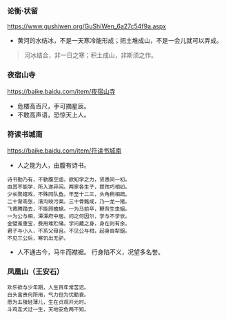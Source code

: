 ### 论衡·状留
https://www.gushiwen.org/GuShiWen_6a27c54f9a.aspx
- 黄河的水结冰，不是一天寒冷能形成；把土堆成山，不是一会儿就可以弄成。
>河冰结合，非一日之寒；积土成山，非斯须之作。

### 夜宿山寺
https://baike.baidu.com/item/夜宿山寺
- 危楼高百尺，手可摘星辰。
- 不敢高声语，恐惊天上人。
### 符读书城南
https://baike.baidu.com/item/符读书城南
- 人之能为人，由腹有诗书。
```
诗书勤乃有，不勤腹空虚。欲知学之力，贤愚同一初。
由其不能学，所入遂异闾。两家各生子，提孩巧相如。
少长聚嬉戏，不殊同队鱼。年至十二三，头角稍相疏。
二十渐乖张，清沟映污渠。三十骨骼成，乃一龙一猪。
飞黄腾踏去，不能顾蟾蜍。一为马前卒，鞭背生虫蛆。
一为公与相，潭潭府中居。问之何因尔，学与不学欤。
金璧虽重宝，费用难贮储。学问藏之身，身在则有余。
君子与小人，不系父母且。不见公与相，起身自犁鉏。
不见三公后，寒饥出无驴。
```
- 人不通古今，马牛而襟裾。
行身陷不义，况望多名誉。
### 凤凰山（王安石）
```
欢乐欲与少年期，人生百年常苦迟。
白头富贵何所用，气力但为忧勤衰。
愿为五陵轻薄儿，生在贞观开元时。
斗鸡走犬过一生，天地安危两不知。
